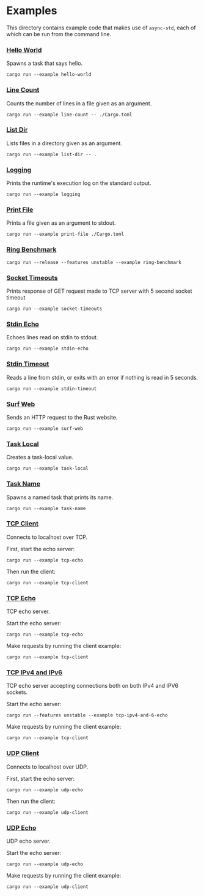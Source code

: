 # Examples

This directory contains example code that makes use of `async-std`, each of
which can be run from the command line.

### [Hello World][hello-world]

Spawns a task that says hello.

```shell
cargo run --example hello-world
```

### [Line Count][line-count]

Counts the number of lines in a file given as an argument.

```shell
cargo run --example line-count -- ./Cargo.toml
```

### [List Dir][list-dir]

Lists files in a directory given as an argument.

```shell
cargo run --example list-dir -- .
```

### [Logging][logging]

Prints the runtime's execution log on the standard output.

```shell
cargo run --example logging
```

### [Print File][print-file]

Prints a file given as an argument to stdout.

```shell
cargo run --example print-file ./Cargo.toml
```

### [Ring Benchmark][ring-benchmark]

```shell
cargo run --release --features unstable --example ring-benchmark
```

### [Socket Timeouts][socket-timeouts]

Prints response of GET request made to TCP server with 5 second socket timeout

```shell
cargo run --example socket-timeouts
```

### [Stdin Echo][stdin-echo]

Echoes lines read on stdin to stdout.

```shell
cargo run --example stdin-echo
```

### [Stdin Timeout][stdin-timeout]

Reads a line from stdin, or exits with an error if nothing is read in 5 seconds.

```shell
cargo run --example stdin-timeout
```

### [Surf Web][surf-web]

Sends an HTTP request to the Rust website.

```shell
cargo run --example surf-web
```

### [Task Local][task-local]

Creates a task-local value.

```shell
cargo run --example task-local
```

### [Task Name][task-name]

Spawns a named task that prints its name.

```shell
cargo run --example task-name
```

### [TCP Client][tcp-client]

Connects to localhost over TCP.

First, start the echo server:

```shell
cargo run --example tcp-echo
```

Then run the client:

```shell
cargo run --example tcp-client
```

### [TCP Echo][tcp-echo]

TCP echo server.

Start the echo server:

```shell
cargo run --example tcp-echo
```

Make requests by running the client example:

```shell
cargo run --example tcp-client
```

### [TCP IPv4 and IPv6][tcp-ipv4-and-6-echo]

TCP echo server accepting connections both on both IPv4 and IPV6 sockets.

Start the echo server:

```shell
cargo run --features unstable --example tcp-ipv4-and-6-echo
```

Make requests by running the client example:

```shell
cargo run --example tcp-client
```

### [UDP Client][udp-client]

Connects to localhost over UDP.

First, start the echo server:

```shell
cargo run --example udp-echo
```

Then run the client:

```shell
cargo run --example udp-client
```

### [UDP Echo][udp-echo]

UDP echo server.

Start the echo server:

```shell
cargo run --example udp-echo
```

Make requests by running the client example:

```shell
cargo run --example udp-client
```

[hello-world]: https://github.com/async-rs/async-std/blob/master/examples/hello-world.rs
[line-count]: https://github.com/async-rs/async-std/blob/master/examples/line-count.rs
[list-dir]: https://github.com/async-rs/async-std/blob/master/examples/list-dir.rs
[logging]: https://github.com/async-rs/async-std/blob/master/examples/logging.rs
[print-file]: https://github.com/async-rs/async-std/blob/master/examples/print-file.rs
[ring-benchmark]: https://github.com/async-rs/async-std/blob/master/examples/ring-benchmark.rs
[socket-timeouts]: https://github.com/async-rs/async-std/blob/master/examples/socket-timeouts.rs
[stdin-echo]: https://github.com/async-rs/async-std/blob/master/examples/stdin-echo.rs
[stdin-timeout]: https://github.com/async-rs/async-std/blob/master/examples/stdin-timeout.rs
[surf-web]: https://github.com/async-rs/async-std/blob/master/examples/surf-web.rs
[task-local]: https://github.com/async-rs/async-std/blob/master/examples/task-local.rs
[task-name]: https://github.com/async-rs/async-std/blob/master/examples/task-name.rs
[tcp-client]: https://github.com/async-rs/async-std/blob/master/examples/tcp-client.rs
[tcp-echo]: https://github.com/async-rs/async-std/blob/master/examples/tcp-echo.rs
[tcp-ipv4-and-6-echo]: https://github.com/async-rs/async-std/blob/master/examples/tcp-ipv4-and-6-echo.rs
[udp-client]: https://github.com/async-rs/async-std/blob/master/examples/udp-client.rs
[udp-echo]: https://github.com/async-rs/async-std/blob/master/examples/udp-echo.rs
